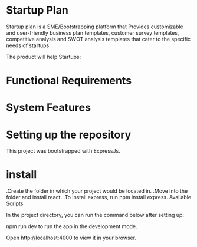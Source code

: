 # Startup Plan 

Startup plan is a SME/Bootstrapping platform that Provides customizable and user-friendly business plan templates, customer survey templates, competitive analysis and SWOT analysis templates that cater to the specific needs of startups

The product will help Startups:

[^1]:Access business plan templates.
[^2]:Access customer survey samples.
[^3]:Register businesses with appropriate institutions.
[^4]:Procure affordable legal and financial consultation.
  
# Functional Requirements

[^1]:Shows the header and an overview of what to expect.
[^2]:Authentication whenever the user logs into the system.
[^3]:A verification email is sent to user whenever she registers for the first time.

# System Features
[^1]:Landing Page.
[^2]:Signup/Login.
[^3]:Our services.
[^4]:Customer chat feature.
[^5]:Templates.
[^6]:Pricing and Subscription plan.
[^7]:Support and resources
[^8]:Testimonials and Reviews
[^9]:Social media links

# Setting up the repository
This project was bootstrapped with ExpressJs.

# install
  .Create the folder in which your project would be located in.
  .Move into the folder and install react.
  .To install express, run npm install express.
Available Scripts

In the project directory, you can run the command below after setting up:

npm run dev to run the app in the development mode.

Open http://localhost:4000 to view it in your browser.
